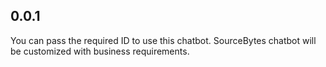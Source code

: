 ## 0.0.1

You can pass the required ID to use this chatbot. SourceBytes chatbot will be customized with business requirements.